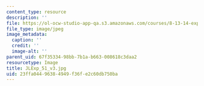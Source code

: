 ```yaml
---
content_type: resource
description: ''
file: https://ol-ocw-studio-app-qa.s3.amazonaws.com/courses/8-13-14-experimental-physics-i-ii-junior-lab-fall-2016-spring-2017/23ffa04496384949f36fe2c60db750ba_JLExp_51_v3.jpg
file_type: image/jpeg
image_metadata:
  caption: ''
  credit: ''
  image-alt: ''
parent_uid: 67f35334-98bb-7b1a-b663-008618c3daa2
resourcetype: Image
title: JLExp_51_v3.jpg
uid: 23ffa044-9638-4949-f36f-e2c60db750ba
---
```

